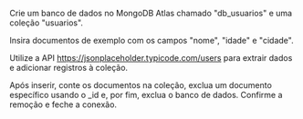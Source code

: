 Crie um banco de dados no MongoDB Atlas chamado "db_usuarios" e uma coleção "usuarios". 

Insira documentos de exemplo com os campos "nome", "idade" e "cidade". 

Utilize a API https://jsonplaceholder.typicode.com/users para extrair dados e adicionar registros à coleção.

Após inserir, conte os documentos na coleção, exclua um documento específico usando o _id e, por fim, exclua o banco de dados. Confirme a remoção e feche a conexão.